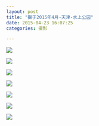 ```yaml
---
layout: post
title: "摄于2015年4月-天津-水上公园"
date: 2015-04-23 16:07:25
categories: 摄影

---
```


![](http://imglf0.ph.126.net/IU0Ba3vaYwU9UlWT4hJNgA==/6630598274234315886.jpg)
   
![](http://imglf2.ph.126.net/Vu0jUnGEBLUZQvIwHYyhBg==/6630839067280800080.jpg)

![](http://imglf2.ph.126.net/dHrMHSBIlRpFLm7OMN5j2g==/6630074906699265704.jpg)

![](http://imglf1.ph.126.net/AiFhwCj0qwDZWwp11JQ3uQ==/665969794915370740.jpg)

![](http://imglf1.ph.126.net/eQ0Iw7gCu6192AdDlVkanQ==/6608589349981224973.jpg)

![](http://imglf1.ph.126.net/kOokIkn7GdaievPnpuauXg==/6608591549004480517.jpg)

![](http://imglf0.ph.126.net/WZzcpX5b43vboqqRZghHdA==/6619389852700988145.jpg)